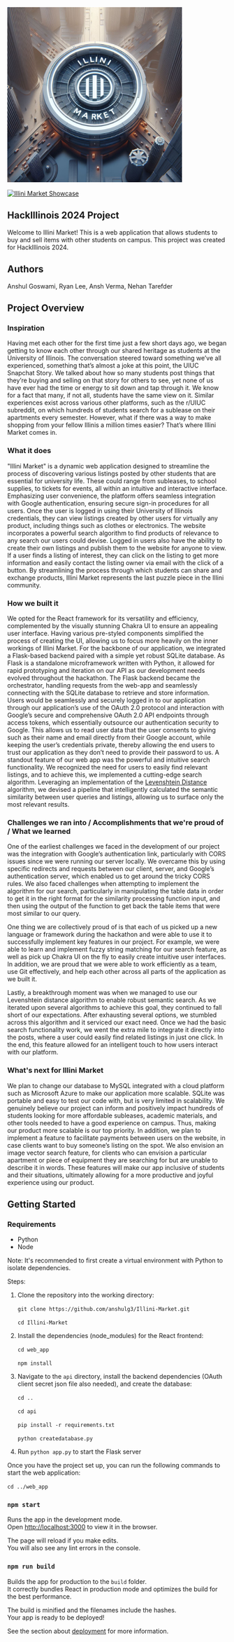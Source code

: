 <img src="./web_app/src/media/IlliniMarketLogo.jpg" alt="Logo" width="400" height="400">

[![Illini Market Showcase](https://markdown-videos-api.jorgenkh.no/url?url=https%3A%2F%2Fwww.youtube.com%2Fwatch%3Fv%3DWCHT8V0Zf7Y)](https://www.youtube.com/watch?v=WCHT8V0Zf7Y)

## HackIllinois 2024 Project

Welcome to Illini Market! This is a web application that allows students to buy and sell items with other students on campus. This project was created for HackIllinois 2024.

## Authors

Anshul Goswami, Ryan Lee, Ansh Verma, Nehan Tarefder

## Project Overview

### Inspiration

Having met each other for the first time just a few short days ago, we began getting to know each other through our shared heritage as students at the University of Illinois. The conversation steered toward something we’ve all experienced, something that’s almost a joke at this point, the UIUC Snapchat Story. We talked about how so many students post things that they’re buying and selling on that story for others to see, yet none of us have ever had the time or energy to sit down and tap through it. We know for a fact that many, if not all, students have the same view on it. Similar experiences exist across various other platforms, such as the r/UIUC subreddit, on which hundreds of students search for a sublease on their apartments every semester. However, what if there was a way to make shopping from your fellow Illinis a million times easier? That’s where Illini Market comes in.

### What it does

"Illini Market" is a dynamic web application designed to streamline the process of discovering various listings posted by other students that are essential for university life. These could range from subleases, to school supplies, to tickets for events, all within an intuitive and interactive interface. Emphasizing user convenience, the platform offers seamless integration with Google authentication, ensuring secure sign-in procedures for all users. Once the user is logged in using their University of Illinois credentials, they can view listings created by other users for virtually any product, including things such as clothes or electronics. The website incorporates a powerful search algorithm to find products of relevance to any search our users could devise. Logged in users also have the ability to create their own listings and publish them to the website for anyone to view. If a user finds a listing of interest, they can click on the listing to get more information and easily contact the listing owner via email with the click of a button. By streamlining the process through which students can share and exchange products, Illini Market represents the last puzzle piece in the Illini community.

### How we built it

We opted for the React framework for its versatility and efficiency, complemented by the visually stunning Chakra UI to ensure an appealing user interface. Having various pre-styled components simplified the process of creating the UI, allowing us to focus more heavily on the inner workings of Illini Market.
For the backbone of our application, we integrated a Flask-based backend paired with a simple yet robust SQLite database. As Flask is a standalone microframework written with Python, it allowed for rapid prototyping and iteration on our API as our development needs evolved throughout the hackathon. The Flask backend became the orchestrator, handling requests from the web-app and seamlessly connecting with the SQLite database to retrieve and store information. Users would be seamlessly and securely logged in to our application through our application’s use of the OAuth 2.0 protocol and interaction with Google’s secure and comprehensive OAuth 2.0 API endpoints through access tokens, which essentially outsource our authentication security to Google. This allows us to read user data that the user consents to giving such as their name and email directly from their Google account, while keeping the user’s credentials private, thereby allowing the end users to trust our application as they don’t need to provide their password to us.
A standout feature of our web app was the powerful and intuitive search functionality. We recognized the need for users to easily find relevant listings, and to achieve this, we implemented a cutting-edge search algorithm. Leveraging an implementation of the [Levenshtein Distance](https://en.wikipedia.org/wiki/Levenshtein_distance) algorithm, we devised a pipeline that intelligently calculated the semantic similarity between user queries and listings, allowing us to surface only the most relevant results.

### Challenges we ran into / Accomplishments that we're proud of / What we learned

One of the earliest challenges we faced in the development of our project was the integration with Google’s authentication link, particularly with CORS issues since we were running our server locally. We overcame this by using specific redirects and requests between our client, server, and Google’s authentication server, which enabled us to get around the tricky CORS rules. We also faced challenges when attempting to implement the algorithm for our search, particularly in manipulating the table data in order to get it in the right format for the similarity processing function input, and then using the output of the function to get back the table items that were most similar to our query.

One thing we are collectively proud of is that each of us picked up a new language or framework during the hackathon and were able to use it to successfully implement key features in our project. For example, we were able to learn and implement fuzzy string matching for our search feature, as well as pick up Chakra UI on the fly to easily create intuitive user interfaces. In addition, we are proud that we were able to work efficiently as a team, use Git effectively, and help each other across all parts of the application as we built it.

Lastly, a breakthrough moment was when we managed to use our Levenshtein distance algorithm to enable robust semantic search. As we iterated upon several algorithms to achieve this goal, they continued to fall short of our expectations. After exhausting several options, we stumbled across this algorithm and it serviced our exact need. Once we had the basic search functionality work, we went the extra mile to integrate it directly into the posts, where a user could easily find related listings in just one click. In the end, this feature allowed for an intelligent touch to how users interact with our platform.

### What's next for Illini Market

We plan to change our database to MySQL integrated with a cloud platform such as Microsoft Azure to make our application more scalable. SQLite was portable and easy to test our code with, but is very limited in scalability. We genuinely believe our project can inform and positively impact hundreds of students looking for more affordable subleases, academic materials, and other tools needed to have a good experience on campus. Thus, making our product more scalable is our top priority.
In addition, we plan to implement a feature to facilitate payments between users on the website, in case clients want to buy someone’s listing on the spot. We also envision an image vector search feature, for clients who can envision a particular apartment or piece of equipment they are searching for but are unable to describe it in words. These features will make our app inclusive of students and their situations, ultimately allowing for a more productive and joyful experience using our product.

## Getting Started

### Requirements

- Python
- Node

Note: It's recommended to first create a virtual environment with Python to isolate dependencies.

Steps:

1. Clone the repository into the working directory:

   `git clone https://github.com/anshulg3/Illini-Market.git`

   `cd Illini-Market`

2. Install the dependencies (node_modules) for the React frontend:

   `cd web_app`

   `npm install`

3. Navigate to the `api` directory, install the backend dependencies (OAuth client secret json file also needed), and create the database:

   `cd ..`

   `cd api`

   `pip install -r requirements.txt`

   `python createdatabase.py`

4. Run `python app.py` to start the Flask server

Once you have the project set up, you can run the following commands to start the web application:

`cd ../web_app`

### `npm start`

Runs the app in the development mode.\
Open [http://localhost:3000](http://localhost:3000) to view it in the browser.

The page will reload if you make edits.\
You will also see any lint errors in the console.

### `npm run build`

Builds the app for production to the `build` folder.\
It correctly bundles React in production mode and optimizes the build for the best performance.

The build is minified and the filenames include the hashes.\
Your app is ready to be deployed!

See the section about [deployment](https://facebook.github.io/create-react-app/docs/deployment) for more information.
